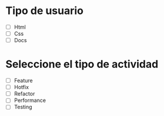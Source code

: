 # Tipo de usuario
- [ ] Html
- [ ] Css 
- [ ] Docs

# Seleccione el tipo de actividad
- [ ] Feature
- [ ] Hotfix
- [ ] Refactor
- [ ] Performance
- [ ] Testing
